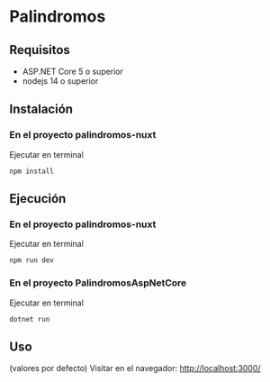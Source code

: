 # Palindromos

## Requisitos
* ASP.NET Core 5 o superior
* nodejs 14 o superior

## Instalación

### En el proyecto palindromos-nuxt
Ejecutar en terminal
```
npm install
```

## Ejecución
### En el proyecto palindromos-nuxt
Ejecutar en terminal
```
npm run dev
```

### En el proyecto PalindromosAspNetCore
Ejecutar en terminal
```
dotnet run
```

## Uso
(valores por defecto)
Visitar en el navegador:
[http://localhost:3000/](http://localhost:3000/)
